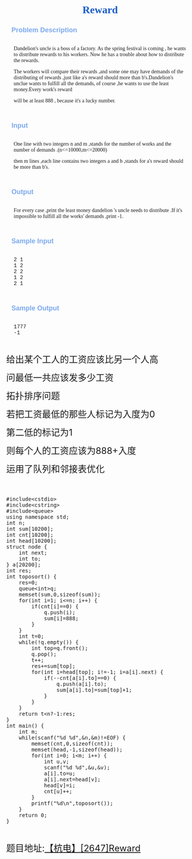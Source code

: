 
<p></p>
<h1 style="color:rgb(26,92,200); text-align:center; font-family:'Times New Roman'">
Reward</h1>
<div class="panel_title" align="left" style="height:38px; padding:0px 14px; color:rgb(124,169,237); font-size:18px; font-family:Arial; font-weight:bold">
Problem Description</div>
<div class="panel_content" style="height:auto; margin:0px; padding:0px 20px; font-size:14px; font-family:'Times New Roman'">
Dandelion's uncle is a boss of a factory. As the spring festival is coming , he wants to distribute rewards to his workers. Now he has a trouble about how to distribute the rewards.<br>
The workers will compare their rewards ,and some one may have demands of the distributing of rewards ,just like a's reward should more than b's.Dandelion's unclue wants to fulfill all the demands, of course ,he wants to use the least money.Every work's reward
 will be at least 888 , because it's a lucky number.</div>
<div class="panel_bottom" style="height:auto; margin:0px; font-family:'Times New Roman'; font-size:14px">
<br>
</div>
<div class="panel_title" align="left" style="height:38px; padding:0px 14px; color:rgb(124,169,237); font-size:18px; font-family:Arial; font-weight:bold">
Input</div>
<div class="panel_content" style="height:auto; margin:0px; padding:0px 20px; font-size:14px; font-family:'Times New Roman'">
One line with two integers n and m ,stands for the number of works and the number of demands .(n&lt;=10000,m&lt;=20000)<br>
then m lines ,each line contains two integers a and b ,stands for a's reward should be more than b's.</div>
<div class="panel_bottom" style="height:auto; margin:0px; font-family:'Times New Roman'; font-size:14px">
&nbsp;</div>
<div class="panel_title" align="left" style="height:38px; padding:0px 14px; color:rgb(124,169,237); font-size:18px; font-family:Arial; font-weight:bold">
Output</div>
<div class="panel_content" style="height:auto; margin:0px; padding:0px 20px; font-size:14px; font-family:'Times New Roman'">
For every case ,print the least money dandelion 's uncle needs to distribute .If it's impossible to fulfill all the works' demands ,print -1.</div>
<div class="panel_bottom" style="height:auto; margin:0px; font-family:'Times New Roman'; font-size:14px">
&nbsp;</div>
<div class="panel_title" align="left" style="height:38px; padding:0px 14px; color:rgb(124,169,237); font-size:18px; font-family:Arial; font-weight:bold">
Sample Input</div>
<div class="panel_content" style="height:auto; margin:0px; padding:0px 20px; font-size:14px; font-family:'Times New Roman'">
<pre style="word-wrap:break-word; white-space:pre-wrap; margin-top:0px; margin-bottom:0px"><div style="font-family:'Courier New',Courier,monospace">2 1
1 2
2 2
1 2
2 1</div></pre>
</div>
<div class="panel_bottom" style="height:auto; margin:0px; font-family:'Times New Roman'; font-size:14px">
&nbsp;</div>
<div class="panel_title" align="left" style="height:38px; padding:0px 14px; color:rgb(124,169,237); font-size:18px; font-family:Arial; font-weight:bold">
Sample Output</div>
<div class="panel_content" style="height:auto; margin:0px; padding:0px 20px; font-size:14px; font-family:'Times New Roman'">
<pre style="word-wrap:break-word; white-space:pre-wrap; margin-top:0px; margin-bottom:0px"><div style="font-family:'Courier New',Courier,monospace">1777
-1</div></pre>
</div>
<div class="panel_bottom" style="height:auto; margin:0px; font-family:'Times New Roman'; font-size:14px">
&nbsp;</div>
<p></p>
<p><span style="font-size:24px">给出某个工人的工资应该比另一个人高</span></p>
<p><span style="font-size:24px">问最低一共应该发多少工资</span></p>
<p><span style="font-size:24px">拓扑排序问题</span></p>
<p><span style="font-size:24px">若把工资最低的那些人标记为入度为0</span></p>
<p><span style="font-size:24px">第二低的标记为1</span></p>
<p><span style="font-size:24px">则每个人的工资应该为888&#43;入度</span></p>
<p><span style="font-size:24px">运用了队列和邻接表优化</span></p>
<p><span style="font-size:24px"><br>
</span></p>
<p><span style="font-size:24px"></span><pre code_snippet_id="1812376" snippet_file_name="blog_20160806_1_1980387"  name="code" class="cpp">#include&lt;cstdio&gt;
#include&lt;cstring&gt;
#include&lt;queue&gt;
using namespace std;
int n;
int sum[10200];
int cnt[10200];
int head[10200];
struct node {
	int next;
	int to;
} a[20200];
int res;
int toposort() {
	res=0;
	queue&lt;int&gt;q;
	memset(sum,0,sizeof(sum));
	for(int i=1; i&lt;=n; i++) {
		if(cnt[i]==0) {
			q.push(i);
			sum[i]=888;
		}
	}
	int t=0;
	while(!q.empty()) {
		int top=q.front();
		q.pop();
		t++;
		res+=sum[top];
		for(int i=head[top]; i!=-1; i=a[i].next) {
			if(--cnt[a[i].to]==0) {
				q.push(a[i].to);
				sum[a[i].to]=sum[top]+1;
			}
		}
	}
	return t&lt;n?-1:res;
}
int main() {
	int m;
	while(scanf(&quot;%d %d&quot;,&amp;n,&amp;m)!=EOF) {
		memset(cnt,0,sizeof(cnt));
		memset(head,-1,sizeof(head));
		for(int i=0; i&lt;m; i++) {
			int u,v;
			scanf(&quot;%d %d&quot;,&amp;u,&amp;v);
			a[i].to=u;
			a[i].next=head[v];
			head[v]=i;
			cnt[u]++;
		}
		printf(&quot;%d\n&quot;,toposort());
	}
	return 0;
}</pre><br>
</p>
<p><span style="font-size:24px">题目地址:<a target="_blank" href="http://acm.hdu.edu.cn/showproblem.php?pid=2647">【杭电】[2647]Reward</a></span></p>
